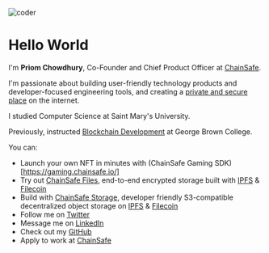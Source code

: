 ![coder](/priom.jpg)

# Hello World
I'm **Priom Chowdhury**, Co-Founder and Chief Product Officer at [ChainSafe](https://chainsafe.io). 

I'm passionate about building user-friendly technology products and developer-focused engineering tools, and creating a [private and secure place](https://medium.com/chainsafe-systems/introducing-chainsafe-files-3eedabdec922) on the internet.

I studied Computer Science at Saint Mary's University.

Previously, instructed [Blockchain Development](https://www.georgebrown.ca/programs/blockchain-development-program-t175) at George Brown College.

You can:
- Launch your own NFT in minutes with (ChainSafe Gaming SDK)[https://gaming.chainsafe.io/]
- Try out [ChainSafe Files](https://app.files.chainsafe.io/), end-to-end encrypted storage built with [IPFS](http://ipfs.io/) & [Filecoin](https://filecoin.io/)
- Build with [ChainSafe Storage](https://app.files.chainsafe.io/), developer friendly S3-compatible decentralized object storage on [IPFS](http://ipfs.io/) & [Filecoin](https://filecoin.io/)
- Follow me on [Twitter](https://twitter.com/pri0m)
- Message me on [LinkedIn](https://linkedin.com/in/priomchowdhury)
- Check out my [GitHub](https://github.com/priom)
- Apply to work at [ChainSafe](https://chainsafe.io/careers)
